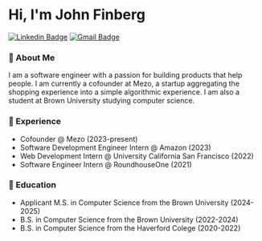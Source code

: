 # Hi, I'm John Finberg
[![Linkedin Badge](https://img.shields.io/badge/-John%20Finberg-blue?style=flat-square&logo=Linkedin&logoColor=white&link=john-finberg/)](john-finberg/)
[![Gmail Badge](https://img.shields.io/badge/-johnbfinberg@gmail.com-c14438?style=flat-square&logo=Gmail&logoColor=white&link=mailto:johnbfinberg@gmail.com)](mailto:johnbfinberg@gmail.com)

### 👋 About Me
I am a software engineer with a passion for building products that help people. I am currently a cofounder at Mezo, a startup aggregating the shopping experience into a simple algorithmic experience. I am also a student at Brown University studying computer science.

### 💼 Experience 
 - Cofounder @ Mezo (2023-present)
 - Software Development Engineer Intern @ Amazon (2023)
 - Web Development Intern @ University California San Francisco (2022)
 - Software Engineer Intern @ RoundhouseOne (2021)

### 🏫 Education
 - Applicant M.S. in Computer Science from the Brown University (2024-2025)
 - B.S. in Computer Science from the Brown University (2022-2024)
 - B.S. in Computer Science from the Haverford Colege (2020-2022)

<!--
**John2360/john2360** is a ✨ _special_ ✨ repository because its `README.md` (this file) appears on your GitHub profile.

Here are some ideas to get you started:

- 🔭 I’m currently working on ...
- 🌱 I’m currently learning ...
- 👯 I’m looking to collaborate on ...
- 🤔 I’m looking for help with ...
- 💬 Ask me about ...
- 📫 How to reach me: ...
- 😄 Pronouns: ...
- ⚡ Fun fact: ...
-->
